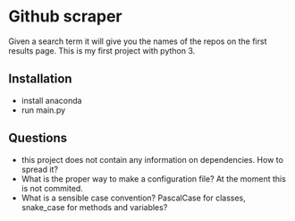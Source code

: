 # Github scraper
Given a search term it will give you the names of the repos on the first results page. This is my first project with python 3.

## Installation
* install anaconda
* run main.py

## Questions
* this project does not contain any information on dependencies. How to spread it?
* What is the proper way to make a configuration file? At the moment this is not commited.
* What is a sensible case convention? PascalCase for classes, snake_case for methods and variables?